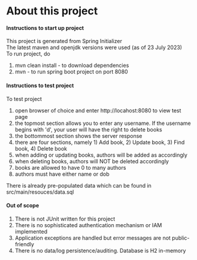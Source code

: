 # About this project

#### Instructions to start up project
This project is generated from Spring Initializer  
The latest maven and openjdk versions were used (as of 23 July 2023)  
To run project, do  
1. mvn clean install - to download dependencies
2. mvn - to run spring boot project on port 8080

#### Instructions to test project
To test project  
1. open browser of choice and enter http://locahost:8080 to view test page
2. the topmost section allows you to enter any username. If the username begins with 'd', your user will have the right to delete books
3. the bottommost section shows the server response
4. there are four sections, namely 1) Add book, 2) Update book, 3) Find book, 4) Delete book  
5. when adding or updating books, authors will be added as accordingly
6. when deleting books, authors will NOT be deleted accordingly
7. books are allowed to have 0 to many authors
8. authors must have either name or dob
 
There is already pre-populated data which can be found in src/main/resouces/data.sql  

#### Out of scope
1. There is not JUnit written for this project
2. There is no sophisticated authentication mechanism or IAM implemented
3. Application exceptions are handled but error messages are not public-friendly
3. There is no data/log persistence/auditing. Database is H2 in-memory

